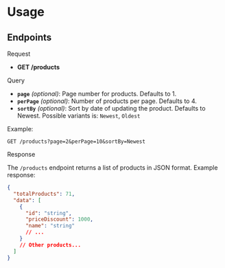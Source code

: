 # Usage

## Endpoints

Request

- **GET /products**

Query

- **`page`** _(optional)_: Page number for products. Defaults to 1.
- **`perPage`** _(optional)_: Number of products per page. Defaults to 4.
- **`sortBy`** _(optional)_: Sort by date of updating the product. Defaults to Newest. Possible variants is: `Newest`, `Oldest`

Example:

```http
GET /products?page=2&perPage=10&sortBy=Newest
```

Response

The `/products` endpoint returns a list of products in JSON format. Example response:

```json
{
  "totalProducts": 71,
  "data": [
    {
      "id": "string",
      "priceDiscount": 1000,
      "name": "string"
      // ...
    }
    // Other products...
  ]
}
```
